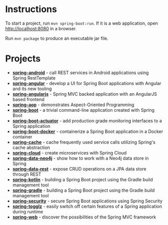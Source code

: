 # Instructions

To start a project, run `mvn spring-boot:run`. If it is a web application, open [http://localhost:8080](http://localhost:8080) in a browser.

Run `mvn package` to produce an executable jar file.

# Projects

- [**spring-android**](http://projects.spring.io/spring-android/) - call REST services in Android applications using Spring RestTemplate
- [**spring-angular**](https://angular.io/) - develop a UI for Spring Boot applications with Angular and its new tooling
- [**spring-angularjs**](https://spring.io/guides/gs/consuming-rest-angularjs/) - Spring MVC backed application with an AngularJS based frontend
- [**spring-aop**](http://docs.spring.io/spring/docs/current/spring-framework-reference/html/aop.html) - demonstrates Aspect-Oriented Programming
- [**spring-boot**](http://projects.spring.io/spring-boot/) - a trivial command-line application created with Spring Boot
- [**spring-boot-actuator**](https://spring.io/guides/gs/actuator-service/) - add production grade monitoring interfaces to a Spring application
- [**spring-boot-docker**](https://spring.io/guides/gs/spring-boot-docker/) - containerize a Spring Boot application in a Docker container
- [**spring-cache**](https://spring.io/guides/gs/caching/) - cache frequently used service calls utilizing Spring's cache abstraction
- [**spring-cloud**](http://cloud.spring.io/spring-cloud-config/spring-cloud-config.html) - create microservices with Spring Cloud
- [**spring-data-neo4j**](https://spring.io/guides/gs/accessing-data-neo4j/) - show how to work with a Neo4j data store in Spring
- [**spring-data-rest**](https://spring.io/guides/gs/accessing-data-rest/) - expose CRUD operations on a JPA data store through REST
- [**spring-kotlin**](https://spring.io/blog/2016/02/15/developing-spring-boot-applications-with-kotlin) - building a Spring Boot project using the Gradle build management tool
- [**spring-gradle**](https://spring.io/guides/gs/gradle/) - building a Spring Boot project using the Gradle build management tool
- [**spring-security**](http://projects.spring.io/spring-security/) - secure Spring Boot applications using Spring Security
- [**spring-togglz**](http://www.togglz.org/) - easily switch off certain features of a Spring application during runtime
- [**spring-web**](https://spring.io/guides/gs/serving-web-content/) - discover the possibilities of the Spring MVC framework
